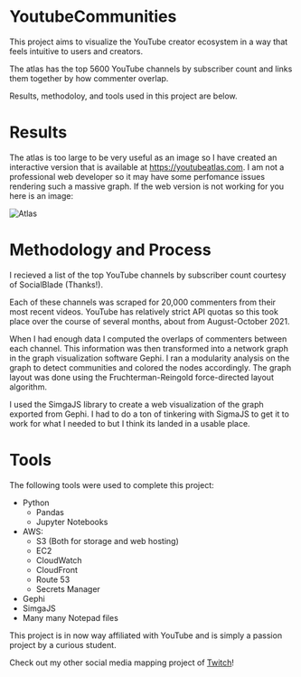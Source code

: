 # YoutubeCommunities
 This project aims to visualize the YouTube creator ecosystem in a way that feels intuitive to users and creators. 
 
 The atlas has the top 5600 YouTube channels by subscriber count and links them together by how commenter overlap. 
 
 Results, methodoloy, and tools used in this project are below. 
 
 # Results
The atlas is too large to be very useful as an image so I have created an interactive version that is available at https://youtubeatlas.com. I am not a professional web developer so it may have some perfomance issues rendering such a massive graph. If the web version is not working for you here is an image:

 ![Atlas](https://imgur.com/4LsCNkj.png)
 
 # Methodology and Process
 I recieved a list of the top YouTube channels by subscriber count courtesy of SocialBlade (Thanks!). 
 
Each of these channels was scraped for 20,000 commenters from their most recent videos. YouTube has relatively strict API quotas so this took place over the course of several months, about from August-October 2021. 
 
When I had enough data I computed the overlaps of commenters between each channel. This information was then transformed into a network graph in the graph visualization software  Gephi. I ran a modularity analysis on the graph to detect communities and colored the nodes accordingly. The graph layout was done using the Fruchterman-Reingold force-directed layout algorithm. 

I used the SimgaJS library to create a web visualization of the graph exported from Gephi. I had to do a ton of tinkering with SigmaJS to get it to work for what I needed to but I think its landed in a usable place. 
 
 # Tools
 The following tools were used to complete this project:
 * Python
   - Pandas
   - Jupyter Notebooks
 * AWS:
   - S3 (Both for storage and web hosting)
   - EC2
   - CloudWatch
   - CloudFront
   - Route 53
   - Secrets Manager
 * Gephi
 * SimgaJS
 * Many many Notepad files
 
This project is in now way affiliated with YouTube and is simply a passion project by a curious student. 

Check out my other social media mapping project of [Twitch](https://github.com/KiranGershenfeld/VisualizingTwitchCommunities)!
